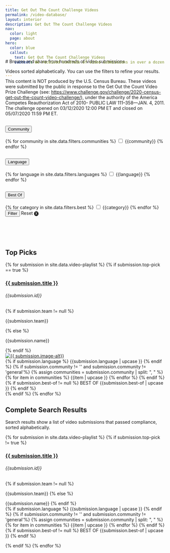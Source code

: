 ```yaml
---
title: Get Out The Count Challenge Videos
permalink: /video-database/
layout: interior
description: Get Out The Count Challenge Videos
nav:
  color: light
  page: about
hero:
  color: blue
  callout:
    text: Get Out The Count Challenge Videos
    subtext: We received hundreds of video submissions in over a dozen languages from all across the United States. Search and share videos below.


---
```

<div  class="usa-section usa-content usa-grid bottom-space" markdown="1" style="margin-top:-75px; margin-bottom:100px;">
# Browse and share from hundreds of video submissions
<p>Videos sorted alphabetically. You can use the filters to refine your results. </p>
<p>This content is NOT produced by the U.S. Census Bureau. These videos were submitted by the public in response to the Get Out the Count Video Prize Challenge (see: <a href="https://www.challenge.gov/challenge/2020-census-get-out-the-count-video-challenge/">https://www.challenge.gov/challenge/2020-census-get-out-the-count-video-challenge/</a>), under the authority of the America Competes Reauthorization Act of 2010- PUBLIC LAW 111–358—JAN. 4, 2011. The challenge opened on 03/12/2020 12:00 PM ET and closed on 05/07/2020 11:59 PM ET. </p>
<form id="video-filter-form" class="top-space">
  <div class="grid-row">
    <div class=" usa-width-one-fourth">
      <div class="usa-accordion video-filter-form">
        <h2><button class="usa-accordion-button" aria-expanded="false" aria-controls="1">
          Community
        </button></h2>
        <div id="1" class="usa-accordion-content filters-box">
          {% for community in site.data.filters.communities %}
            <input id="{{community | slugify }}" type="checkbox" name="filter-checkbox" class="filter-checkbox" value="{{community | slugify }}">
            <label for="{{community | slugify }}">{{community}}</label>
          {% endfor %}
        </div>
      </div>
    </div>
    <div class=" usa-width-one-fourth">
      <div class="usa-accordion">
        <h2><button class="usa-accordion-button" aria-expanded="false" aria-controls="2">
          Language
        </button></h2>
        <div id="2" class="usa-accordion-content filters-box">
        {% for language in site.data.filters.languages %}
          <input id="{{language | slugify }}" type="checkbox" name="filter-checkbox" class="filter-checkbox" value="{{language | slugify }}">
          <label for="{{language | slugify }}">{{language}}</label>
        {% endfor %}
        </div>
      </div>
    </div>
    <div class=" usa-width-one-fourth">
      <div class="usa-accordion">
        <h2><button class="usa-accordion-button" aria-expanded="false" aria-controls="3">
          Best Of
        </button></h2>
        <div id="3" class="usa-accordion-content filters-box">
          {% for category in site.data.filters.best %}
            <input id="{{category | slugify }}" type="checkbox" name="filter-checkbox" class="filter-checkbox" value="{{category | slugify }}">
            <label for="{{category | slugify }}">{{category}}</label>
          {% endfor %}
        </div>
      </div>
    </div>
    <div class="usa-width-one-fourth">
      <input class="filter-button" type="submit" value="Filter">
      <span id="reset-filter">Reset &#127335;</span>
    </div>
  </div>
</form>

</div>

<div class="usa-grid top-space video-grid">
  <h2> Top Picks </h2>
  {% for submission in site.data.video-playlist %}
  {% if submission.top-pick == true %}
    <div id="video-card-{{submission.id}}" class="video-div usa-width-one-third finalist-block">
      <div class="header">
        <h3><a href="{{ submission.link }}" target="_blank" class="title-link">{{ submission.title }}</a></h3>
        <h6 class="video-hidden">{{submission.id}}</h6>
        {% if submission.team != null %}
          <p class="card-text">{{submission.team}}</p>
        {% else %}
          <p class="card-text">{{submission.name}}</p>
        {% endif %}
      </div>
      <div class="preview-img">
        <a href="{{ submission.link }}" target="_blank" class="title-link"><img src="{{site.baseurl}}/assets/img/video-posters/{{submission.image}}" alt="{{ submission.image-alt}}"></a>
      </div>
      <div class="footer">
        {% if submission.language %}
          <span class="tag language-tag">{{submission.language | upcase }}</span>
        {% endif %}
        {% if submission.community != '' and submission.community != 'general'%}
          {% assign communities = submission.community | split: ", " %}
          {% for item in communities %}
            <span class="tag communities-tag">{{item | upcase }}</span>
          {% endfor %}
        {% endif %}
        {% if submission.best-of != null %}
          <span class="best-of-tag tag">BEST OF {{submission.best-of | upcase }}</span>
        {% endif %}
      </div>
    </div>
  {% endif %}
  {% endfor %}
  </div>
  <div id="view-more" class="view-more-container">
  <h2> Complete Search Results </h2>
  <p>Search results show a list of video submissions that passed compliance, sorted alphabetically.</p>
  {% for submission in site.data.video-playlist %}
  {% if submission.top-pick != true %}
  <div id="video-card-{{submission.id}}" class="video-div video-list">
    <div>
      <div class="finalists-text">
        <h3><a href="{{ submission.link }}" target="_blank">{{ submission.title }}</a></h3>
        <h6 class="video-hidden">{{submission.id}}</h6>
        {% if submission.team != null %}
          <p>{{submission.team}}
        {% else %}
          <p>{{submission.name}}
        {% endif %}
        <br>
        {% if submission.language %}
          <span class="tag language-tag">{{submission.language | upcase }}</span>
        {% endif %}
        {% if submission.community != '' and submission.community != 'general'%}
          {% assign communities = submission.community | split: ", " %}
          {% for item in communities %}
            <span class="tag communities-tag">{{item | upcase }}</span>
          {% endfor %}
        {% endif %}
        {% if submission.best-of != null %}
          <span class="best-of-tag tag">BEST OF {{submission.best-of | upcase }}</span>
        {% endif %}
        </p>
      </div>
    </div>
  </div>
  {% endif %}
  {% endfor %}
  </div>
